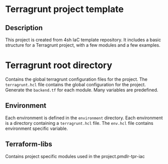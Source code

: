 # Terragrunt project template

## Description

This project is created from 4sh IaC template repository. It includes a basic structure for a Terragrunt project, with a few modules and a few examples.

# Terragrunt root directory
Contains the global terragrunt configuration files for the project.
The `terragrunt.hcl` file contains the global configuration for the project.
Generate the `backend.tf` for each module.
Many variables are predefined.

## Environment
Each environment is defined in the `environment` directory.
Each environment is a directory containing a `terragrunt.hcl` file.
The `env.hcl` file contains environment specific variable.

## Terraform-libs

Contains project specific modules used in the project.pmdlr-tpr-iac